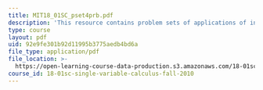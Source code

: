 ```yaml
---
title: MIT18_01SC_pset4prb.pdf
description: 'This resource contains problem sets of applications of integration. '
type: course
layout: pdf
uid: 92e9fe301b92d11995b3775aedb4bd6a
file_type: application/pdf
file_location: >-
  https://open-learning-course-data-production.s3.amazonaws.com/18-01sc-single-variable-calculus-fall-2010/92e9fe301b92d11995b3775aedb4bd6a_MIT18_01SC_pset4prb.pdf
course_id: 18-01sc-single-variable-calculus-fall-2010
---
```

